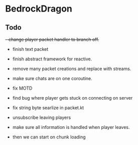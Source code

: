 # BedrockDragon

## Todo

~~- change player packet handler to branch off.~~
- finish text packet
- finish abstract framework for reactive.
- remove many packet creations and replace with streams.
- make sure chats are on one coroutine.
- fix MOTD
- find bug where player gets stuck on connecting on server
- fix string byte searlize in packet.kt
- unsubscribe leaving players
- make sure all information is handled when player leaves.

- then we can start on chunk loading
